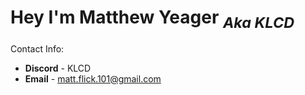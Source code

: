 # Hey I'm Matthew Yeager <sub>*Aka KLCD*</sub>

Contact Info:
+ **Discord** - KLCD
+ **Email** - matt.flick.101@gmail.com
